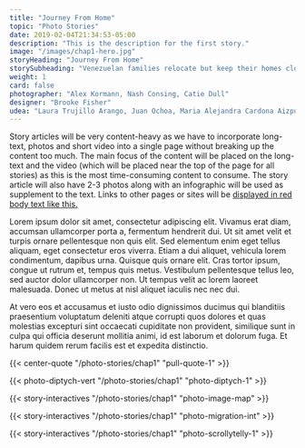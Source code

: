 ```yaml
---
title: "Journey From Home"
topic: "Photo Stories"
date: 2019-02-04T21:34:53-05:00
description: "This is the description for the first story."
image: "/images/chap1-hero.jpg"
storyHeading: "Journey From Home"
storySubheading: "Venezuelan families relocate but keep their homes close to their hearts"
weight: 1
card: false
photographer: "Alex Kormann, Nash Consing, Catie Dull"
designer: "Brooke Fisher"
udea: "Laura Trujillo Arango, Juan Ochoa, Maria Alejandra Cardona Aizpurua"
---
```


Story articles will be very content-heavy as we have to incorporate long-text, photos and short video into a single page without breaking up the content too much. The main focus of the content will be placed on the long-text and the video (which will be placed near the top of the page for all stories) as this is the most time-consuming content to consume. The story article will also have 2-3 photos along with an infographic will be used as supplement to the text. Links to other pages or sites will be <a href="#">displayed in red body text like this.</a>

Lorem ipsum dolor sit amet, consectetur adipiscing elit. Vivamus erat diam, accumsan ullamcorper porta a, fermentum hendrerit dui. Ut sit amet velit et turpis ornare pellentesque non quis elit. Sed elementum enim eget tellus aliquam, eget consectetur eros viverra. Etiam a dui aliquet, vehicula lorem condimentum, dapibus urna. Quisque quis ornare elit. Cras tortor ipsum, congue ut rutrum et, tempus quis metus. Vestibulum pellentesque tellus leo, sed auctor dolor ullamcorper non. Ut tempus velit ac lorem laoreet malesuada. Donec ut metus at nisl aliquet iaculis nec nec dui.

At vero eos et accusamus et iusto odio dignissimos ducimus qui blanditiis praesentium voluptatum deleniti atque corrupti quos dolores et quas molestias excepturi sint occaecati cupiditate non provident, similique sunt in culpa qui officia deserunt mollitia animi, id est laborum et dolorum fuga. Et harum quidem rerum facilis est et expedita distinctio.

{{< center-quote "/photo-stories/chap1" "pull-quote-1" >}}

{{< photo-diptych-vert "/photo-stories/chap1" "photo-diptych-1" >}}

{{< story-interactives "/photo-stories/chap1" "photo-image-map" >}}

{{< story-interactives "/photo-stories/chap1" "photo-migration-int" >}}

{{< story-interactives "/photo-stories/chap1" "photo-scrollytelly-1" >}}